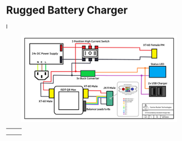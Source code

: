 # Rugged Battery Charger

l

<figure><img src="../../../.gitbook/assets/Charger Box Schematic.png" alt=""><figcaption></figcaption></figure>



|   |   |   |
| - | - | - |
|   |   |   |
|   |   |   |
|   |   |   |
